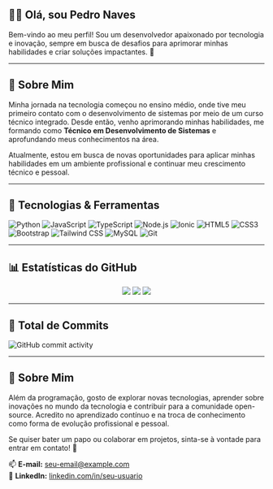 ## 👨‍💻 Olá, sou **Pedro Naves**

Bem-vindo ao meu perfil! Sou um desenvolvedor apaixonado por tecnologia e inovação, sempre em busca de desafios para aprimorar minhas habilidades e criar soluções impactantes. 🚀

---

## 💼 Sobre Mim
Minha jornada na tecnologia começou no ensino médio, onde tive meu primeiro contato com o desenvolvimento de sistemas por meio de um curso técnico integrado. Desde então, venho aprimorando minhas habilidades, me formando como **Técnico em Desenvolvimento de Sistemas** e aprofundando meus conhecimentos na área.

Atualmente, estou em busca de novas oportunidades para aplicar minhas habilidades em um ambiente profissional e continuar meu crescimento técnico e pessoal.

---

## 🚀 Tecnologias & Ferramentas

<p align="left">
  <img src="https://img.shields.io/badge/Python-3776AB?style=for-the-badge&logo=python&logoColor=white" alt="Python" />
  <img src="https://img.shields.io/badge/JavaScript-F7DF1E?style=for-the-badge&logo=javascript&logoColor=black" alt="JavaScript" />
  <img src="https://img.shields.io/badge/TypeScript-3178C6?style=for-the-badge&logo=typescript&logoColor=white" alt="TypeScript" />
  <img src="https://img.shields.io/badge/Node.js-339933?style=for-the-badge&logo=node.js&logoColor=white" alt="Node.js" />
  <img src="https://img.shields.io/badge/Ionic-3880FF?style=for-the-badge&logo=ionic&logoColor=white" alt="Ionic" />
  <img src="https://img.shields.io/badge/HTML5-E34F26?style=for-the-badge&logo=html5&logoColor=white" alt="HTML5" />
  <img src="https://img.shields.io/badge/CSS3-1572B6?style=for-the-badge&logo=css3&logoColor=white" alt="CSS3" />
  <img src="https://img.shields.io/badge/Bootstrap-7952B3?style=for-the-badge&logo=bootstrap&logoColor=white" alt="Bootstrap" />
  <img src="https://img.shields.io/badge/Tailwind%20CSS-38B2AC?style=for-the-badge&logo=tailwind-css&logoColor=white" alt="Tailwind CSS" />
  <img src="https://img.shields.io/badge/MySQL-4479A1?style=for-the-badge&logo=mysql&logoColor=white" alt="MySQL" />
  <img src="https://img.shields.io/badge/Git-F05032?style=for-the-badge&logo=git&logoColor=white" alt="Git" />
</p>

---

## 📊 Estatísticas do GitHub
<div align="center">
  <img src="https://github-readme-stats.vercel.app/api?username=seu-usuario&show_icons=true&hide_title=true&count_private=true&hide=prs&theme=radical" />
  <img src="https://github-readme-streak-stats.herokuapp.com/?user=seu-usuario&theme=radical&hide_border=true" />
  <img src="https://github-readme-stats.vercel.app/api/top-langs/?username=seu-usuario&layout=compact&theme=radical&hide_border=true" />
</div>

---

## 📌 Total de Commits

![GitHub commit activity](https://img.shields.io/github/commit-activity/y/seu-usuario?style=for-the-badge&color=blue)

---

## 🎯 Sobre Mim
Além da programação, gosto de explorar novas tecnologias, aprender sobre inovações no mundo da tecnologia e contribuir para a comunidade open-source. Acredito no aprendizado contínuo e na troca de conhecimento como forma de evolução profissional e pessoal.

Se quiser bater um papo ou colaborar em projetos, sinta-se à vontade para entrar em contato! 💬

📫 **E-mail:** [seu-email@example.com](mailto:seu-email@example.com)  
🔗 **LinkedIn:** [linkedin.com/in/seu-usuario](https://linkedin.com/in/seu-usuario)

